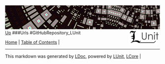 ![](../Content/LUnit-banner-small.png "")
[<img align="right" src="../Content/LUnit-logo-small.png">](../../README.md)
[Up](Urls.md)
###Urls
#GitHubRepository_LUnit

[Home](../../README.md) | [Table of Contents](../../TableOfContents.md) | 

---

This markdown was generated by [LDoc](https://github.com/CodeSingularity/LDoc), powered by [LUnit](https://github.com/CodeSingularity/LUnit), [LCore](https://github.com/CodeSingularity/LCore) | 

